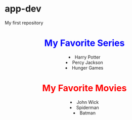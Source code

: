 # app-dev
My first repository
<html>
<head>
</head>
<body>

  <center><h1 style="color:blue">My Favorite Series</h1>
    <li>Harry Potter</li>
    <li>Percy Jackson</li>
    <li>Hunger Games</li>
    <h1 style="color:red">My Favorite Movies</h1>
    <li>John Wick</li>
    <li>Spiderman</li>
    <li>Batman</li></center>
  </body>
  
  </html>
